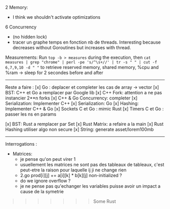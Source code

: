2 Memory:
- I think we shouldn't activate optimizations

6 Concurrency
- (no hidden lock)
- tracer un graphe temps en fonction nb de threads. Interesting because decreases without Goroutines but increases with thread.

Measurements:
Run `top -b > measures` during the execution, then
`cat measures | grep "chrome" | perl -pe 's/^\s+//' | tr -s " " | cut -f 6,7,9,10 -d " "`
to retrieve reserved memory, shared memory, %cpu and %ram
-> sleep for 2 secondes before and after

-------------------------

Reste a faire :
[x] Go : deplacer et completer les cas de array -> vector
[x] BST: C++ et Go a remplacer par Google lib
[x] C++ Fork: attention a ne pas instancier 2\*\*n forks
[x] C++ & Go Concurrency: completer
[x] Serialization: Implementer C++
[x] Serialization: Go
[x] Hashing: Implementer C++ & Go
[x] Sockets C et Go : mimic Rust
[x] Timers C et Go : passer les ns en params

[x] BST: Rust a remplacer par Set
[x] Rust Matrix: a refaire a la main
[x] Rust Hashing utiliser algo non secure
[x] String: generate asset/lorem100mb

-------------------------

Interrogations :
- Matrices:
    - je pense qu'on peut virer 1
    - usuellement les matrices ne sont pas des tableaux de tableaux, c'est peut-etre la raison pour laquelle ij ji ne change rien
    - 2.go prod[i][j] += a[i][k] * b[k][j] non-initialized ?
    - do we ignore overflow ?
    - je ne pense pas qu'echanger les variables puisse avoir un impact a cause de la symetrie
>>>>>>> Some Rust

